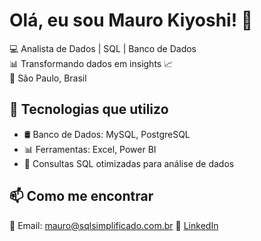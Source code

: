 # Olá, eu sou Mauro Kiyoshi! 👋  
💻 Analista de Dados | SQL | Banco de Dados  
📊 Transformando dados em insights 📈  
📍 São Paulo, Brasil  

## 🚀 Tecnologias que utilizo  
- 🛢️ Banco de Dados: MySQL, PostgreSQL  
- 📊 Ferramentas: Excel, Power BI  
- 🔎 Consultas SQL otimizadas para análise de dados  

## 📫 Como me encontrar  
📩 Email: mauro@sqlsimplificado.com.br
🔗 [LinkedIn](https://linkedin.com/in/...)  
